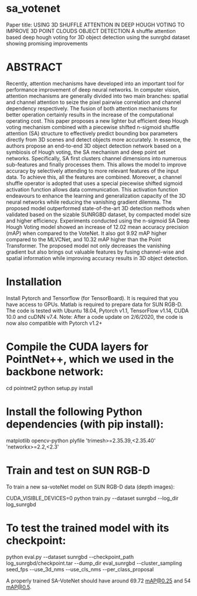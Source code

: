 # sa_votenet 
Paper title: USING 3D SHUFFLE ATTENTION IN DEEP HOUGH VOTING TO IMPROVE 3D POINT CLOUDS OBJECT DETECTION 
A shuffle attention based deep hough voting for 3D object detection using the sunrgbd dataset showing promising improvements


# ABSTRACT

Recently, attention mechanisms have developed into an important tool for performance improvement of deep neural networks. In computer vision, attention mechanisms are generally divided into two main branches: spatial and channel attention to seize the pixel pairwise correlation and channel dependency respectively. The fusion of both attention mechanisms for better operation certainly results in the increase of the computational operating cost. This paper proposes a new lighter but efficient deep Hough voting mechanism combined with a piecewise shifted n-sigmoid shuffle attention (SA) structure to effectively predict bounding box parameters directly from 3D scenes and detect objects more accurately. In essence, the authors propose an end-to-end 3D object detection network based on a symbiosis of Hough voting, the SA mechanism and deep point set networks. Specifically, SA first clusters channel dimensions into numerous sub-features and finally processes them. This allows the model to improve accuracy by selectively attending to more relevant features of the input data. To achieve this, all the features are combined. Moreover, a channel shuffle operator is adopted that uses a special piecewise shifted sigmoid activation function allows data communication. This activation function endeavours to enhance the learning and generalization capacity of the 3D neural networks while reducing the vanishing gradient dilemma. The proposed model outperformed state-of-the-art 3D detection methods when validated based on the sizable SUNRGBD dataset, by compacted model size and higher efficiency. Experiments conducted using the n-sigmoid SA Deep Hough Voting model showed an increase of 12.02 mean accuracy precision (mAP) when compared to the VoteNet. It also got 9.92 mAP higher compared to the MLVCNet, and 10.32 mAP higher than the Point Transformer. The proposed model not only decreases the vanishing gradient but also brings out valuable features by fusing channel-wise and spatial information while improving accuracy results in 3D object detection.



# Installation
Install Pytorch and Tensorflow (for TensorBoard). It is required that you have access to GPUs. Matlab is required to prepare data for SUN RGB-D. The code is tested with Ubuntu 18.04, Pytorch v1.1, TensorFlow v1.14, CUDA 10.0 and cuDNN v7.4. Note: After a code update on 2/6/2020, the code is now also compatible with Pytorch v1.2+

# Compile the CUDA layers for PointNet++, which we used in the backbone network:

cd pointnet2
python setup.py install


# Install the following Python dependencies (with pip install):

matplotlib
opencv-python
plyfile
'trimesh>=2.35.39,<2.35.40'
'networkx>=2.2,<2.3'



# Train and test on SUN RGB-D
To train a new sa-voteNet model on SUN RGB-D data (depth images):

CUDA_VISIBLE_DEVICES=0 python train.py --dataset sunrgbd --log_dir log_sunrgbd


# To test the trained model with its checkpoint:

python eval.py --dataset sunrgbd --checkpoint_path log_sunrgbd/checkpoint.tar --dump_dir eval_sunrgbd --cluster_sampling seed_fps --use_3d_nms --use_cls_nms --per_class_proposal

A properly trained SA-VoteNet should have around 69.72 mAP@0.25 and 54 mAP@0.5.


